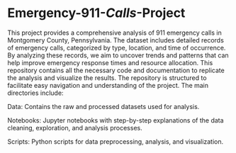 # Emergency-911-_Calls_-Project
This project provides a comprehensive analysis of 911 emergency calls in Montgomery County, Pennsylvania. The dataset includes detailed records of emergency calls, categorized by type, location, and time of occurrence. By analyzing these records, we aim to uncover trends and patterns that can help improve emergency response times and resource allocation. This repository contains all the necessary code and documentation to replicate the analysis and visualize the results.
The repository is structured to facilitate easy navigation and understanding of the project. The main directories include:


Data: Contains the raw and processed datasets used for analysis.

Notebooks: Jupyter notebooks with step-by-step explanations of the data cleaning, exploration, and analysis processes.

Scripts: Python scripts for data preprocessing, analysis, and visualization.

